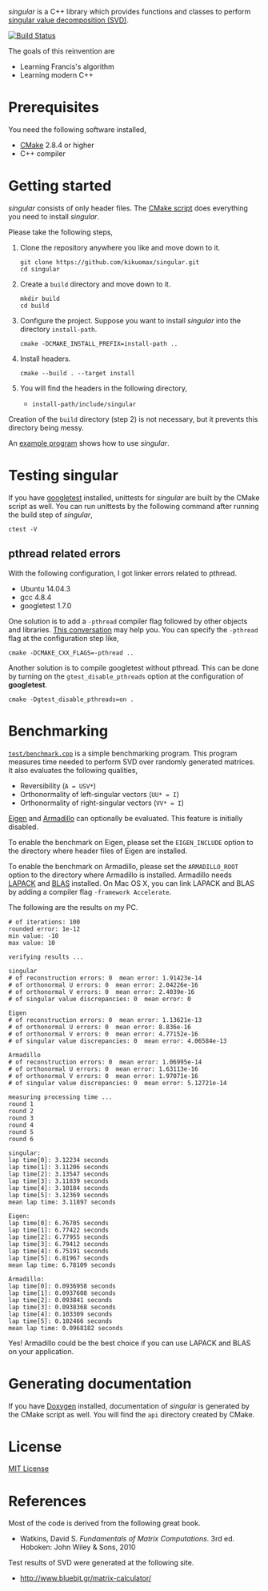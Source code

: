 *singular* is a C++ library which provides functions and classes to perform [singular value decomposition (SVD)](https://en.wikipedia.org/wiki/Singular_value_decomposition).

[![Build Status](https://travis-ci.org/kikuomax/singular.svg?branch=master)](https://travis-ci.org/kikuomax/singular)

The goals of this reinvention are
 - Learning Francis's algorithm
 - Learning modern C++

Prerequisites
=============

You need the following software installed,
 - [CMake](https://cmake.org) 2.8.4 or higher
 - C++ compiler

Getting started
===============

*singular* consists of only header files.
The [CMake script](/CMakeLists.txt) does everything you need to install *singular*.

Please take the following steps,

 1. Clone the repository anywhere you like and move down to it.

	```shell
	git clone https://github.com/kikuomax/singular.git
	cd singular
	```

 2. Create a `build` directory and move down to it.

	```shell
	mkdir build
	cd build
	```

 3. Configure the project.
    Suppose you want to install *singular* into the directory `install-path`.

	```shell
	cmake -DCMAKE_INSTALL_PREFIX=install-path ..
	```

 4. Install headers.

    ```shell
	cmake --build . --target install
	```

 5. You will find the headers in the following directory,
     - `install-path/include/singular`

Creation of the `build` directory (step 2) is not necessary, but it prevents this directory being messy.

An [example program](/test/test.cpp) shows how to use *singular*.

Testing singular
================

If you have [googletest](https://code.google.com/p/googletest/) installed, unittests for *singular* are built by the CMake script as well.
You can run unittests by the following command after running the build step of *singular*,

```shell
ctest -V
```

pthread related errors
----------------------

With the following configuration, I got linker errors related to pthread.
 - Ubuntu 14.04.3
 - gcc 4.8.4
 - googletest 1.7.0

One solution is to add a `-pthread` compiler flag followed by other objects and libraries.
[This conversation](https://github.com/google/googletest/issues/391) may help you.
You can specify the `-pthread` flag at the configuration step like,

```shell
cmake -DCMAKE_CXX_FLAGS=-pthread ..
```

Another solution is to compile googletest without pthread.
This can be done by turning on the `gtest_disable_pthreads` option at the configuration of **googletest**.

```shell
cmake -Dgtest_disable_pthreads=on .
```

Benchmarking
============

[`test/benchmark.cpp`](/test/benchmark.cpp) is a simple benchmarking program.
This program measures time needed to perform SVD over randomly generated matrices.
It also evaluates the following qualities,
 - Reversibility (`A = USV*`)
 - Orthonormality of left-singular vectors (`UU* = I`)
 - Orthonormality of right-singular vectors (`VV* = I`)

[Eigen](http://eigen.tuxfamily.org/index.php?title=Main_Page) and [Armadillo](http://arma.sourceforge.net) can optionally be evaluated.
This feature is initially disabled.

To enable the benchmark on Eigen, please set the `EIGEN_INCLUDE` option to the directory where header files of Eigen are installed.

To enable the benchmark on Armadillo, please set the `ARMADILLO_ROOT` option to the directory where Armadillo is installed.
Armadillo needs [LAPACK](http://www.netlib.org/lapack/) and [BLAS](http://www.netlib.org/blas/) installed.
On Mac OS X, you can link LAPACK and BLAS by adding a compiler flag `-framework Accelerate`.

The following are the results on my PC.

```
# of iterations: 100
rounded error: 1e-12
min value: -10
max value: 10

verifying results ...

singular
# of reconstruction errors: 0  mean error: 1.91423e-14
# of orthonormal U errors: 0  mean error: 2.04226e-16
# of orthonormal V errors: 0  mean error: 2.4039e-16
# of singular value discrepancies: 0  mean error: 0

Eigen
# of reconstruction errors: 0  mean error: 1.13621e-13
# of orthonormal U errors: 0  mean error: 8.836e-16
# of orthonormal V errors: 0  mean error: 4.77152e-16
# of singular value discrepancies: 0  mean error: 4.06584e-13

Armadillo
# of reconstruction errors: 0  mean error: 1.06995e-14
# of orthonormal U errors: 0  mean error: 1.63113e-16
# of orthonormal V errors: 0  mean error: 1.97071e-16
# of singular value discrepancies: 0  mean error: 5.12721e-14

measuring processing time ...
round 1
round 2
round 3
round 4
round 5
round 6

singular: 
lap time[0]: 3.12234 seconds
lap time[1]: 3.11206 seconds
lap time[2]: 3.13547 seconds
lap time[3]: 3.11839 seconds
lap time[4]: 3.10184 seconds
lap time[5]: 3.12369 seconds
mean lap time: 3.11897 seconds

Eigen: 
lap time[0]: 6.76705 seconds
lap time[1]: 6.77422 seconds
lap time[2]: 6.77955 seconds
lap time[3]: 6.79412 seconds
lap time[4]: 6.75191 seconds
lap time[5]: 6.81967 seconds
mean lap time: 6.78109 seconds

Armadillo: 
lap time[0]: 0.0936958 seconds
lap time[1]: 0.0937608 seconds
lap time[2]: 0.093841 seconds
lap time[3]: 0.0938368 seconds
lap time[4]: 0.103309 seconds
lap time[5]: 0.102466 seconds
mean lap time: 0.0968182 seconds
```

Yes! Armadillo could be the best choice if you can use LAPACK and BLAS on your application.

Generating documentation
========================

If you have [Doxygen](http://www.doxygen.org) installed, documentation of *singular* is generated by the CMake script as well.
You will find the `api` directory created by CMake.

License
=======

[MIT License](https://opensource.org/licenses/MIT)

References
==========

Most of the code is derived from the following great book.

 - Watkins, David S. *Fundamentals of Matrix Computations*. 3rd ed. Hoboken: John Wiley & Sons, 2010


Test results of SVD were generated at the following site.

 - http://www.bluebit.gr/matrix-calculator/
